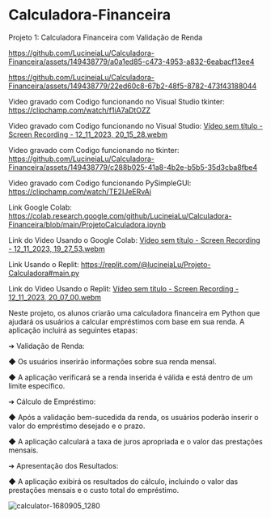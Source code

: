 # Calculadora-Financeira



Projeto 1: Calculadora Financeira com Validação de Renda




https://github.com/LucineiaLu/Calculadora-Financeira/assets/149438779/a0a1ed85-c473-4953-a832-6eabacf13ee4




https://github.com/LucineiaLu/Calculadora-Financeira/assets/149438779/22ed60c8-67b2-48f5-8782-473f43188044



Video gravado com Codigo funcionando no Visual Studio tkinter: https://clipchamp.com/watch/f1iA7aDtOZZ



Video gravado com Codigo funcionando no Visual Studio: [Vídeo sem título - Screen Recording - 12_11_2023, 20_15_28.webm](https://github.com/LucineiaLu/Calculadora-Financeira/assets/149438779/ad5014e5-3a8f-41ec-98a1-97251847b60f)



Video gravado com Codigo funcionando no tkinter: https://github.com/LucineiaLu/Calculadora-Financeira/assets/149438779/c288b025-41a8-4b2e-b5b5-35d3cba8fbe4



Video gravado com Codigo funcionando PySimpleGUI:  https://clipchamp.com/watch/TE2IJeERvAi



Link Google Colab: https://colab.research.google.com/github/LucineiaLu/Calculadora-Financeira/blob/main/ProjetoCalculadora.ipynb



Link do Video Usando o Google Colab: [Vídeo sem título - Screen Recording - 12_11_2023, 19_27_53.webm](https://github.com/LucineiaLu/Calculadora-Financeira/assets/149438779/fbea169d-68b2-428a-bc94-584c79d5e095)




Link Usando o Replit: https://replit.com/@lucineiaLu/Projeto-Calculadora#main.py

Link do Vídeo Usando o Replit: [Vídeo sem título - Screen Recording - 12_11_2023, 20_07_00.webm](https://github.com/LucineiaLu/Calculadora-Financeira/assets/149438779/8ec35d91-6636-4f38-b365-daef67901240)



Neste projeto, os alunos criarão uma calculadora financeira em Python que ajudará os
usuários a calcular empréstimos com base em sua renda. A aplicação incluirá as seguintes
etapas:

➔ Validação de Renda:

◆ Os usuários inserirão informações sobre sua renda mensal.

◆ A aplicação verificará se a renda inserida é válida e está dentro de um limite
específico.

➔ Cálculo de Empréstimo:

◆ Após a validação bem-sucedida da renda, os usuários poderão inserir o valor
do empréstimo desejado e o prazo.

◆ A aplicação calculará a taxa de juros apropriada e o valor das prestações
mensais.

➔ Apresentação dos Resultados:

◆ A aplicação exibirá os resultados do cálculo, incluindo o valor das prestações
mensais e o custo total do empréstimo.





![calculator-1680905_1280](https://github.com/LucineiaLu/Calculadora-Financeira/assets/149438779/5debf502-c0c8-485d-af46-2cbeb97e8462)
